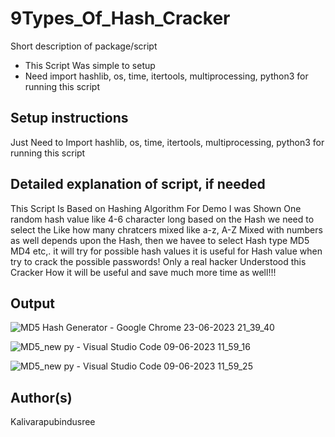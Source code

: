 # 9Types_Of_Hash_Cracker

Short description of package/script

- This Script Was simple to setup
- Need import hashlib, os, time, itertools, multiprocessing, python3 for running this script

## Setup instructions

Just Need to Import hashlib, os, time, itertools, multiprocessing, python3 for running this script

## Detailed explanation of script, if needed

This Script Is Based on Hashing Algorithm For Demo I was Shown One random hash value like 4-6 character long based on the Hash we need to select the Like how many chratcers mixed like a-z, A-Z Mixed with numbers as well depends upon the Hash, then we havee to select Hash type MD5 MD4 etc,. it will try for possible hash values it is useful for Hash value when try to crack the possible passwords! Only a real hacker Understood this Cracker How it will be useful and save much more time as well!!!

## Output

![MD5 Hash Generator - Google Chrome 23-06-2023 21_39_40](https://github.com/Kalivarapubindusree/Pentesting-and-Hacking-Scripts/assets/114821855/3db73224-dc13-486f-aef3-e77edf56c2b0)

![MD5_new py - Visual Studio Code 09-06-2023 11_59_16](https://github.com/Kalivarapubindusree/Pentesting-and-Hacking-Scripts/assets/114821855/b7fb67a6-1d2a-49b1-8497-612889d8dc20)

![MD5_new py - Visual Studio Code 09-06-2023 11_59_25](https://github.com/Kalivarapubindusree/Pentesting-and-Hacking-Scripts/assets/114821855/b5aa86e1-9d2a-415a-af0a-aa170c4d1426)

## Author(s)

Kalivarapubindusree
